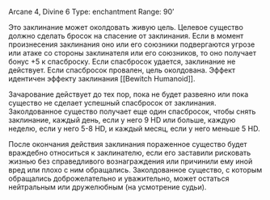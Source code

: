 Arcane 4, Divine 6
Type: enchantment
Range: 90’

Это заклинание может околдовать живую цель. Целевое существо должно сделать бросок на спасение от заклинания. Если в момент произнесения заклинания оно или его союзники подвергаются угрозе или атаке со стороны заклинателя или его союзников, то оно получает бонус +5 к спасброску. Если спасбросок удается, заклинание не действует. Если спасбросок провален, цель околдована. Эффект идентичен эффекту заклинания [[Bewitch Humanoid]].

Зачарование действует до тех пор, пока не будет развеяно или пока существо не сделает успешный спасбросок от заклинания. Заколдованное существо получает еще один спасбросок, чтобы снять заклинание, каждый день, если у него 9 HD или больше, каждую неделю, если у него 5-8 HD, и каждый месяц, если у него меньше 5 HD.

После окончания действия заклинания пораженное существо будет враждебно относиться к заклинателю, если его заставили рисковать жизнью без справедливого вознаграждения или причинили ему иной вред или плохо с ним обращались. Заколдованное существо, с которым обращались доброжелательно и уважительно, может остаться нейтральным или дружелюбным (на усмотрение судьи).